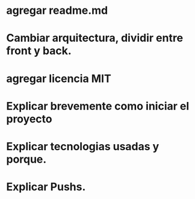 # agregar readme.md
# Cambiar arquitectura, dividir entre front y back.
# agregar licencia MIT 
# Explicar brevemente como iniciar el proyecto
# Explicar tecnologias usadas y porque.
# Explicar Pushs.

